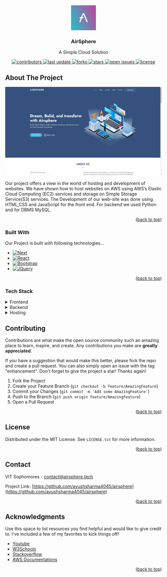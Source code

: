 <a name="readme-top"></a>
 
 
<!-- PROJECT LOGO -->
<br />
<div align="center">
  <a href="https://airsphere.tech">
    <img src="images/logo.png" alt="Logo" width="80" height="80">
  </a>
 
  <h3 align="center">AirSphere</h3>
 
  <p align="center">
    A Simple Cloud Solution
  </p>
</div>
 
 
<div align="center">
 
<!-- Badges -->
<p>
  <a href="https://github.com/Louis3797/awesome-readme-template/graphs/contributors">
    <img src="https://img.shields.io/github/contributors/Louis3797/awesome-readme-template" alt="contributors" />
  </a>
  <a href="">
    <img src="https://img.shields.io/github/last-commit/Louis3797/awesome-readme-template" alt="last update" />
  </a>
  <a href="https://github.com/Louis3797/awesome-readme-template/network/members">
    <img src="https://img.shields.io/github/forks/Louis3797/awesome-readme-template" alt="forks" />
  </a>
  <a href="https://github.com/Louis3797/awesome-readme-template/stargazers">
    <img src="https://img.shields.io/github/stars/Louis3797/awesome-readme-template" alt="stars" />
  </a>
  <a href="https://github.com/Louis3797/awesome-readme-template/issues/">
    <img src="https://img.shields.io/github/issues/Louis3797/awesome-readme-template" alt="open issues" />
  </a>
  <a href="https://github.com/Louis3797/awesome-readme-template/blob/master/LICENSE">
    <img src="https://img.shields.io/github/license/Louis3797/awesome-readme-template.svg" alt="license" />
  </a>
</p>
 
</div>
 
<!-- ABOUT THE PROJECT -->
## About The Project
 
[![Product Name Screen Shot][product-screenshot]](https://airsphere.tech)
 
Our project offers a view in the world of hosting and development of websites. We have shown how to host websites on AWS using AWS’s Elastic Cloud Computing (EC2) services and storage on Simple Storage Service(S3) services. The  Development of our web-site was done using HTML,CSS and JavaScript for the front end. For backend we used Python and for DBMS MySQL. 
 
<p align="right">(<a href="#readme-top">back to top</a>)</p>
 
 
 
### Built With
 
Our Project is built with following technologies...
 
* [![Next][Next.js]][Next-url]
* [![React][React.js]][React-url]
* [![Bootstrap][Bootstrap.com]][Bootstrap-url]
* [![JQuery][JQuery.com]][JQuery-url]
 
<p align="right">(<a href="#readme-top">back to top</a>)</p>
 
<!-- TechStack -->
### Tech Stack
 
<details>
  <summary>Frontend</summary>
  <ul>
    <li><a href="https://google.com/">HTML</a></li>
    <li><a href="https://google.com/">CSS</a></li>
    <li><a href="https://google.com/">JavaScript</a></li>
    <li><a href="https://google.com/">Bootstrap CSS</a></li>
  </ul>
</details>
 
<details>
  <summary>Backend</summary>
  <ul>
    <li><a href="https://google.com/">MySQL</a></li>
    <li><a href="https://google.com/">Python</a></li>
  </ul>
</details>
 
<details>
<summary>Hosting</summary>
  <ul>
    <li><a href="https://google.com/">AWS S3 Bucket</a></li>
    <li><a href="https://google.com/">EC2 Machine</a></li>
    <li><a href="https://google.com/">Cloudflare</a></li>
  </ul>
</details>
 
 
<!-- CONTRIBUTING -->
## Contributing
 
Contributions are what make the open source community such an amazing place to learn, inspire, and create. Any contributions you make are **greatly appreciated**.
 
If you have a suggestion that would make this better, please fork the repo and create a pull request. You can also simply open an issue with the tag "enhancement".
Don't forget to give the project a star! Thanks again!
 
1. Fork the Project
2. Create your Feature Branch (`git checkout -b feature/AmazingFeature`)
3. Commit your Changes (`git commit -m 'Add some AmazingFeature'`)
4. Push to the Branch (`git push origin feature/AmazingFeature`)
5. Open a Pull Request
 
<p align="right">(<a href="#readme-top">back to top</a>)</p>
 
 
 
<!-- LICENSE -->
## License
 
Distributed under the MIT License. See `LICENSE.txt` for more information.
 
<p align="right">(<a href="#readme-top">back to top</a>)</p>
 
 
 
<!-- CONTACT -->
## Contact
 
 VIT Sophomores - contact@airsphere.tech
 
Project Link: [https://github.com/ayushsharma4045/airsphere](https://github.com/ayushsharma4045/airsphere)
 
<p align="right">(<a href="#readme-top">back to top</a>)</p>
 
 
 
<!-- ACKNOWLEDGMENTS -->
## Acknowledgments
 
Use this space to list resources you find helpful and would like to give credit to. I've included a few of my favorites to kick things off!
 
* [Youtube](https://google.com)
* [W3Schools](https://google.com)
* [Stackoverflow](https://google.com/)
* [AWS Documentations](https://google.com/)
 
 
<p align="right">(<a href="#readme-top">back to top</a>)</p>
 
 
 
<!-- MARKDOWN LINKS & IMAGES -->
<!-- https://www.markdownguide.org/basic-syntax/#reference-style-links -->
[contributors-shield]: https://img.shields.io/github/contributors/othneildrew/Best-README-Template.svg?style=for-the-badge
[contributors-url]: https://github.com/othneildrew/Best-README-Template/graphs/contributors
[forks-shield]: https://img.shields.io/github/forks/othneildrew/Best-README-Template.svg?style=for-the-badge
[forks-url]: https://github.com/othneildrew/Best-README-Template/network/members
[stars-shield]: https://img.shields.io/github/stars/othneildrew/Best-README-Template.svg?style=for-the-badge
[stars-url]: https://github.com/othneildrew/Best-README-Template/stargazers
[issues-shield]: https://img.shields.io/github/issues/othneildrew/Best-README-Template.svg?style=for-the-badge
[issues-url]: https://github.com/othneildrew/Best-README-Template/issues
[license-shield]: https://img.shields.io/github/license/othneildrew/Best-README-Template.svg?style=for-the-badge
[license-url]: https://github.com/othneildrew/Best-README-Template/blob/master/LICENSE.txt
[linkedin-shield]: https://img.shields.io/badge/-LinkedIn-black.svg?style=for-the-badge&logo=linkedin&colorB=555
[linkedin-url]: https://linkedin.com/in/othneildrew
[product-screenshot]: images/screenshot.png
[Next.js]: https://img.shields.io/badge/next.js-000000?style=for-the-badge&logo=nextdotjs&logoColor=white
[Next-url]: https://nextjs.org/
[React.js]: https://img.shields.io/badge/React-20232A?style=for-the-badge&logo=react&logoColor=61DAFB
[React-url]: https://reactjs.org/
[Vue.js]: https://img.shields.io/badge/Vue.js-35495E?style=for-the-badge&logo=vuedotjs&logoColor=4FC08D
[Vue-url]: https://vuejs.org/
[Angular.io]: https://img.shields.io/badge/Angular-DD0031?style=for-the-badge&logo=angular&logoColor=white
[Angular-url]: https://angular.io/
[Svelte.dev]: https://img.shields.io/badge/Svelte-4A4A55?style=for-the-badge&logo=svelte&logoColor=FF3E00
[Svelte-url]: https://svelte.dev/
[Laravel.com]: https://img.shields.io/badge/Laravel-FF2D20?style=for-the-badge&logo=laravel&logoColor=white
[Laravel-url]: https://laravel.com
[Bootstrap.com]: https://img.shields.io/badge/Bootstrap-563D7C?style=for-the-badge&logo=bootstrap&logoColor=white
[Bootstrap-url]: https://getbootstrap.com
[JQuery.com]: https://img.shields.io/badge/jQuery-0769AD?style=for-the-badge&logo=jquery&logoColor=white
[JQuery-url]: https://jquery.com 
